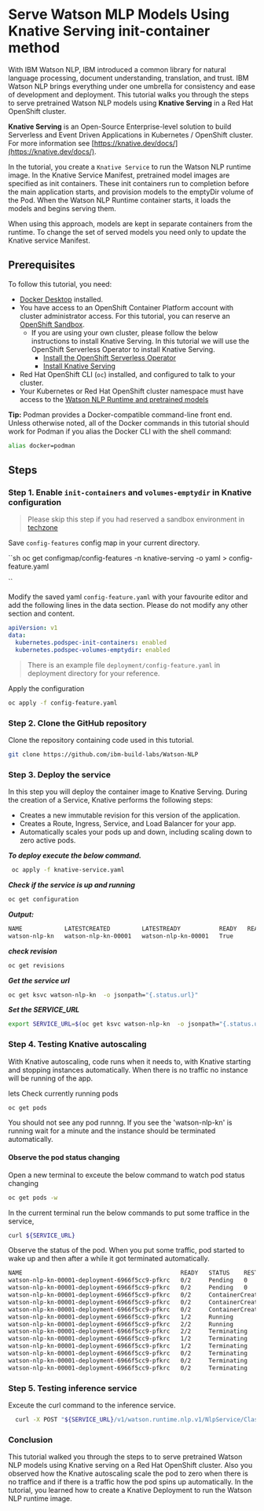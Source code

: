# Serve Watson MLP Models Using Knative Serving init-container method

With IBM Watson NLP, IBM introduced a common library for natural language processing, document understanding, translation, and trust. IBM Watson NLP brings everything under one umbrella for consistency and ease of development and deployment. This tutorial walks you through the steps to serve pretrained Watson NLP models using **Knative Serving** in a Red Hat OpenShift cluster.

**Knative Serving** is an Open-Source Enterprise-level solution to build Serverless and Event Driven Applications in Kubernetes / OpenShift cluster. For more information see [https://knative.dev/docs/](https://knative.dev/docs/).

In the tutorial, you create a `Knative Service` to run the Watson NLP runtime image. In the Knative Service Manifest, pretrained model images are specified as init containers. These init containers run to completion before the main application starts, and provision models to the emptyDir volume of the Pod. When the Watson NLP Runtime container starts, it loads the models and begins serving them.

When using this approach, models are kept in separate containers from the runtime. To change the set of served models you need only to update the Knative service Manifest.

## Prerequisites

To follow this tutorial, you need:

- [Docker Desktop](https://docs.docker.com/get-docker/) installed.
- You have access to an OpenShift Container Platform account with cluster administrator access. For this tutorial, you can reserve an [OpenShift Sandbox](https://github.com/ibm-build-lab/Watson-NLP/tree/main/MLOps/reserve-openshift-sandbox).
  - If you are using your own cluster, please follow the below instructions to install Knative Serving. In this tutorial we will use the OpenShift Serverless Operator to install Knative Serving.
    - [Install the OpenShift Serverless Operator](https://docs.openshift.com/container-platform/4.10/serverless/install/install-serverless-operator.html)
    - [Install Knative Serving](https://docs.openshift.com/container-platform/4.10/serverless/install/installing-knative-serving.html)
- Red Hat OpenShift CLI (```oc```) installed, and configured to talk to your cluster.
- Your Kubernetes or Red Hat OpenShift cluster namespace must have access to the [Watson NLP Runtime and pretrained models](https://github.com/ibm-build-lab/Watson-NLP/blob/main/MLOps/access/README.md#kubernetes-and-openshift)

**Tip:** Podman provides a Docker-compatible command-line front end. Unless otherwise noted, all of the Docker commands in this tutorial should work for Podman if you alias the Docker CLI with the shell command:

```bash
alias docker=podman
```

## Steps

### Step 1. Enable `init-containers` and `volumes-emptydir` in Knative configuration

> Please skip this step if you had reserved a sandbox environment in [techzone](https://github.com/ibm-build-lab/Watson-NLP/tree/main/MLOps/reserve-openshift-sandbox)

Save `config-features` config map in your current directory.

``sh
oc get configmap/config-features -n knative-serving -o yaml > config-feature.yaml

``

Modify the saved yaml `config-feature.yaml` with your favourite editor and add the following lines in the data section. Please do not modify any other section and content.

```yaml
apiVersion: v1
data:
  kubernetes.podspec-init-containers: enabled
  kubernetes.podspec-volumes-emptydir: enabled
```
> There is an example file `deployment/config-feature.yaml` in deployment directory for your reference.

Apply the configuration

```sh
oc apply -f config-feature.yaml 
```

### Step 2. Clone the GitHub repository

Clone the repository containing code used in this tutorial.

```sh
git clone https://github.com/ibm-build-labs/Watson-NLP
```

### Step 3. Deploy the service

In this step you will deploy the container image to Knative Serving. During the creation of a Service, Knative performs the following steps:

- Creates a new immutable revision for this version of the application.
- Creates a Route, Ingress, Service, and Load Balancer for your app.
- Automatically scales your pods up and down, including scaling down to zero active pods.

***To deploy execute the below command.***

 ```sh
  oc apply -f knative-service.yaml
  ```

***Check if the service is up and running***
  
  ```sh
  oc get configuration  
  ```
  
***Output:***
  
  ```sh
  NAME            LATESTCREATED         LATESTREADY           READY   REASON
  watson-nlp-kn   watson-nlp-kn-00001   watson-nlp-kn-00001   True    

  ```
  
***check revision***
  
  ```sh
  oc get revisions
  
  ```
  
***Get the service url***

  ```sh
  oc get ksvc watson-nlp-kn  -o jsonpath="{.status.url}"
  ```

***Set the SERVICE_URL***
  
  ```sh
  export SERVICE_URL=$(oc get ksvc watson-nlp-kn  -o jsonpath="{.status.url}")
  ```

### Step 4. Testing Knative autoscaling
  
With Knative autoscaling, code runs when it needs to, with Knative starting and stopping instances automatically. When there is no traffic no instance will be running of the app.
  
lets Check currently running pods

  ```sh
  oc get pods
  ```

You should not see any pod runnng. If you see the 'watson-nlp-kn' is running wait for a minute and the instance should be terminated automatically.
  
#### Observe the pod status changing

  Open a new terminal to exceute the below command to watch pod status changing

  ```sh
  oc get pods -w
  ```
  
  In the current terminal run the below commands to put some traffice in the service,
  
  ```sh
  curl ${SERVICE_URL}
  ```
  
  Observe the status of the pod. When you put some traffic, pod started to wake up and then after a while it got terminated automatically.

  ```sh
  NAME                                             READY   STATUS    RESTARTS   AGE
  watson-nlp-kn-00001-deployment-6966f5cc9-pfkrc   0/2     Pending   0          0s
  watson-nlp-kn-00001-deployment-6966f5cc9-pfkrc   0/2     Pending   0          0s
  watson-nlp-kn-00001-deployment-6966f5cc9-pfkrc   0/2     ContainerCreating   0          0s
  watson-nlp-kn-00001-deployment-6966f5cc9-pfkrc   0/2     ContainerCreating   0          1s
  watson-nlp-kn-00001-deployment-6966f5cc9-pfkrc   0/2     ContainerCreating   0          1s
  watson-nlp-kn-00001-deployment-6966f5cc9-pfkrc   1/2     Running             0          2s
  watson-nlp-kn-00001-deployment-6966f5cc9-pfkrc   2/2     Running             0          30s
  watson-nlp-kn-00001-deployment-6966f5cc9-pfkrc   2/2     Terminating         0          90s
  watson-nlp-kn-00001-deployment-6966f5cc9-pfkrc   1/2     Terminating         0          110s
  watson-nlp-kn-00001-deployment-6966f5cc9-pfkrc   1/2     Terminating         0          2m1s
  watson-nlp-kn-00001-deployment-6966f5cc9-pfkrc   0/2     Terminating         0          2m1s
  watson-nlp-kn-00001-deployment-6966f5cc9-pfkrc   0/2     Terminating         0          2m1s
  watson-nlp-kn-00001-deployment-6966f5cc9-pfkrc   0/2     Terminating         0          2m1s
  ```

### Step 5. Testing inference service

Exceute the curl command to the inference service.

  ```sh
    curl -X POST "${SERVICE_URL}/v1/watson.runtime.nlp.v1/NlpService/ClassificationPredict" -H "accept: application/json" -H "grpc-metadata-mm-model-id: classification_ensemble-workflow_lang_en_tone-stock" -H "content-type: application/json" -d "{ \"rawDocument\": { \"text\": \"Watson nlp is awesome! works in knative\" }}"
  ```

### Conclusion

This tutorial walked you through the steps to to serve pretrained Watson NLP models using Knative serving on a Red Hat OpenShift cluster. Also you observed how the Knative autoscaling scale the pod to zero when there is no traffice and if there is a traffic how the pod spins up automatically. In the tutorial, you learned how to create a Knative Deployment to run the Watson NLP runtime image.
